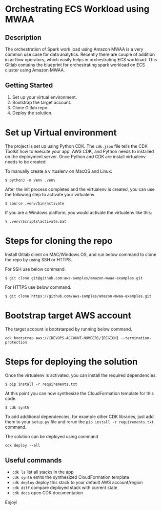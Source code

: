 
# Orchestrating ECS Workload using MWAA

## Description

The orchestration of Spark work load using Amazon MWAA is a very common use case for data analytics. Recently there are couple of addition in airflow operators, which easily helps in orchestrating ECS workload. This Gitlab contains the blueprint for orchestrating spark workload on ECS cluster using Amazon MWAA.

## Getting Started

1. Set up your virtual environment.
2. Bootstrap the target account.
3. Clone Gitlab repo.
4. Deploy the solution.

# Set up Virtual environment

The project is set up using Python CDK. The `cdk.json` file tells the CDK Toolkit how to execute your app. AWS CDK, and Python needs to installed on the deployment server. Once Python and CDK are install virtualenv needs to be created.

To manually create a virtualenv on MacOS and Linux:

```
$ python3 -m venv .venv
```

After the init process completes and the virtualenv is created, you can use the following
step to activate your virtualenv.

```
$ source .venv/bin/activate
```

If you are a Windows platform, you would activate the virtualenv like this:

```
% .venv\Scripts\activate.bat
```


# Steps for cloning the repo

Install Gitlab client on MAC/Windows OS, and run below command to clone the repo by using SSH or HTTPS.

For SSH use below command.
```
$ git clone git@github.com:aws-samples/amazon-mwaa-examples.git
```

For HTTPS use below command.
```
$ git clone https://github.com/aws-samples/amazon-mwaa-examples.git
```

# Bootstrap target AWS account

The target account is bootstarped by running below command.
```
cdk bootstrap aws://{DEVOPS-ACCOUNT-NUMBER}/{REGION} --termination-protection
```

# Steps for deploying the solution

Once the virtualenv is activated, you can install the required dependencies.

```
$ pip install -r requirements.txt
```

At this point you can now synthesize the CloudFormation template for this code.

```
$ cdk synth
```

To add additional dependencies, for example other CDK libraries, just add
them to your `setup.py` file and rerun the `pip install -r requirements.txt`
command.

The solution can be deployed using command 

```
cdk deploy --all
```


## Useful commands

 * `cdk ls`          list all stacks in the app
 * `cdk synth`       emits the synthesized CloudFormation template
 * `cdk deploy`      deploy this stack to your default AWS account/region
 * `cdk diff`        compare deployed stack with current state
 * `cdk docs`        open CDK documentation

Enjoy!

